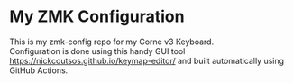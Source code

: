 # My ZMK Configuration
This is my zmk-config repo for my Corne v3 Keyboard.  
Configuration is done using this handy GUI tool https://nickcoutsos.github.io/keymap-editor/ and built automatically using GitHub Actions.
